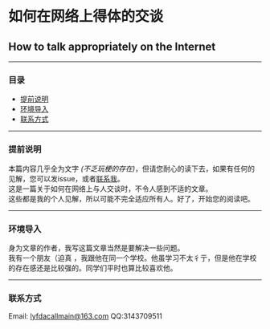 # 如何在网络上得体的交谈
## How to talk appropriately on the Internet
___
### 目录
- [提前说明](#提前说明)  
- [环境导入](#环境导入)
- [联系方式](#联系方式)
___
### 提前说明
本篇内容几乎全为文字 *(不乏玩梗的存在)*，但请您耐心的读下去，如果有任何的见解，您可以发issue，或者[联系我](#联系方式)。  
这是一篇关于如何在网络上与人交谈时，不令人感到不适的文章。  
这些都是我的个人见解，所以可能不完全适应所有人。好了，开始您的阅读吧。
___
### 环境导入
身为文章的作者，我写这篇文章当然是要解决一些问题。  
我有一个朋友（迫真 ，我跟他在同一个学校。他虽学习不太彳亍，但是他在学校的存在感还是比较强的。同学们平时也算比较喜欢他。
___
### 联系方式
Email: lyfdacallmain@163.com
QQ:3143709511